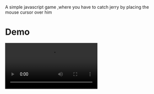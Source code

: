 A simple javascript game ,where you have to catch jerry by placing the mouse cursor over him
# Demo 
![](demo.mp4)